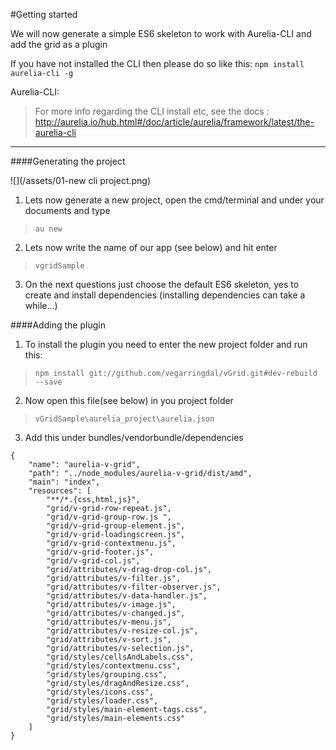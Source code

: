 #Getting started

We will now generate a simple ES6 skeleton to work with Aurelia-CLI and add the grid as a plugin

If you have not installed the CLI then please do so like this:
`npm install aurelia-cli -g`

Aurelia-CLI:
> For more info regarding the CLI install etc, see the docs : http://aurelia.io/hub.html#/doc/article/aurelia/framework/latest/the-aurelia-cli



---

####Generating the project

![](/assets/01-new cli project.png)


1. Lets now generate a new project, open the cmd/terminal and under your documents and type 
>`au new`

2. Lets now write the name of our app (see below) and hit enter
> `vgridSample`

3. On the next questions just choose the default ES6 skeleton, yes to create and install dependencies (installing dependencies can take a while...)

####Adding the plugin

1. To install the plugin you need to enter the new project folder and run this:
> `npm install git://github.com/vegarringdal/vGrid.git#dev-rebuild --save`

2. Now open this file(see below) in you project folder
> `vGridSample\aurelia_project\aurelia.json`

3. Add this under bundles/vendorbundle/dependencies

```
{
    "name": "aurelia-v-grid",
    "path": "../node_modules/aurelia-v-grid/dist/amd",
    "main": "index",
    "resources": [
        "**/*.{css,html,js}",
        "grid/v-grid-row-repeat.js",
        "grid/v-grid-group-row.js ",
        "grid/v-grid-group-element.js",
        "grid/v-grid-loadingscreen.js",
        "grid/v-grid-contextmenu.js",
        "grid/v-grid-footer.js",
        "grid/v-grid-col.js",
        "grid/attributes/v-drag-drop-col.js",
        "grid/attributes/v-filter.js",
        "grid/attributes/v-filter-observer.js",
        "grid/attributes/v-data-handler.js",
        "grid/attributes/v-image.js",
        "grid/attributes/v-changed.js",
        "grid/attributes/v-menu.js",
        "grid/attributes/v-resize-col.js",
        "grid/attributes/v-sort.js",
        "grid/attributes/v-selection.js",
        "grid/styles/cellsAndLabels.css",
        "grid/styles/contextmenu.css",
        "grid/styles/grouping.css",
        "grid/styles/dragAndResize.css",
        "grid/styles/icons.css",
        "grid/styles/loader.css",
        "grid/styles/main-element-tags.css",
        "grid/styles/main-elements.css"
    ]
}
```


